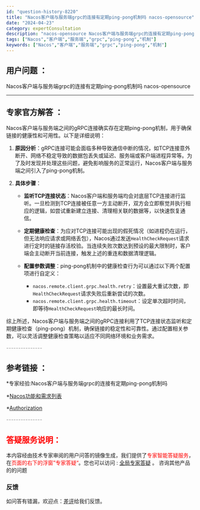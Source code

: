 ```yaml
---
id: "question-history-8220"
title: "Nacos客户端与服务端grpc的连接有定期ping-pong机制吗 nacos-opensource"
date: "2024-04-23"
category: expertConsultation
description: "nacos-opensource Nacos客户端与服务端grpc的连接有定期ping-pong机制吗"
tags: ["Nacos","客户端","服务端","grpc","ping-pong","机制"]
keywords: ["Nacos","客户端","服务端","grpc","ping-pong","机制"]
---
```


## 用户问题 ： 
 Nacos客户端与服务端grpc的连接有定期ping-pong机制吗 nacos-opensource 

---------------
## 专家官方解答 ：

Nacos客户端与服务端之间的gRPC连接确实存在定期ping-pong机制，用于确保链接的健康性和可用性。以下是详细说明：

1. **原因分析**：gRPC连接可能会面临多种导致通信中断的情况，如TCP连接意外断开、网络不稳定导致的数据包丢失或延迟、服务端或客户端进程异常等。为了及时发现并处理这些问题，避免影响服务的正常运行，Nacos客户端与服务端之间引入了ping-pong机制。

2. **具体步骤**：

   - **监听TCP连接状态**：Nacos客户端和服务端均会对底层TCP连接进行监听。一旦检测到TCP连接被任意一方主动断开，双方会立即察觉并执行相应的逻辑，如尝试重新建立连接、清理相关联的数据等，以快速恢复通信。

   - **定期健康检查**：为应对TCP连接可能出现的假死情况（如进程仍在运行，但无法响应请求或网络丢包），Nacos通过发送`HealthCheckRequest`请求进行定时的链接存活校验。当连续失败次数达到预设的最大限制时，客户端会主动断开当前连接，触发上述的重连和数据清理逻辑。

   - **配置参数调整**：ping-pong机制中的健康检查行为可以通过以下两个配置项进行自定义：
     - `nacos.remote.client.grpc.health.retry`：设置最大重试次数，即`HealthCheckRequest`请求失败后重新尝试的次数。
     - `nacos.remote.client.grpc.health.timeout`：设定单次超时时间，即等待`HealthCheckRequest`响应的最长时间。

综上所述，Nacos客户端与服务端之间的gRPC连接利用了TCP连接状态监听和定期健康检查（ping-pong）机制，确保链接的稳定性和可靠性。通过配置相关参数，可以灵活调整健康检查策略以适应不同网络环境和业务需求。


<font color="#949494">---------------</font> 


## 参考链接 ：

*专家经验:Nacos客户端与服务端grpc的连接有定期ping-pong机制吗 
 
 *[Nacos功能和需求列表](https://nacos.io/docs/latest/archive/feature-list)
 
 *[Authorization](https://nacos.io/docs/latest/guide/user/auth)


 <font color="#949494">---------------</font> 
 


## <font color="#FF0000">答疑服务说明：</font> 

本内容经由技术专家审阅的用户问答的镜像生成，我们提供了<font color="#FF0000">专家智能答疑服务</font>，在<font color="#FF0000">页面的右下的浮窗”专家答疑“</font>。您也可以访问 : [全局专家答疑](https://opensource.alibaba.com/chatBot) 。 咨询其他产品的的问题

### 反馈
如问答有错漏，欢迎点：[差评](https://ai.nacos.io/user/feedbackByEnhancerGradePOJOID?enhancerGradePOJOId=11539)给我们反馈。
